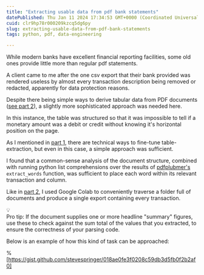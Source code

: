 ```yaml
---
title: "Extracting usable data from pdf bank statements"
datePublished: Thu Jan 11 2024 17:34:53 GMT+0000 (Coordinated Universal Time)
cuid: clr9hp78r000209kzcq5dg6py
slug: extracting-usable-data-from-pdf-bank-statements
tags: python, pdf, data-engineering

---
```


While modern banks have excellent financial reporting facilities, some old ones provide little more than regular pdf statements.

A client came to me after the one csv export that their bank provided was rendered useless by almost every transaction description being removed or redacted, apparently for data protection reasons.

Despite there being simple ways to derive tabular data from PDF documents ([see part 2](https://stevesdevnotes.hashnode.dev/extracting-pdf-statements-from-your-gmail-inbox)), a slightly more sophisticated approach was needed here.

In this instance, the table was structured so that it was impossible to tell if a monetary amount was a debit or credit without knowing it's horizontal position on the page.

As I mentioned in [part 1](https://stevesdevnotes.hashnode.dev/mining-pdfs-for-tabular-data-part-1), there are technical ways to fine-tune table-extraction, but even in this case, a simple approach was sufficient.

I found that a common-sense analysis of the document structure, combined with running python list comprehensions over the results of [pdfplubmer's](https://github.com/jsvine/pdfplumber) `extract_words` function, was sufficient to place each word within its relevant transaction and column.

Like in [part 2](https://stevesdevnotes.hashnode.dev/extracting-pdf-statements-from-your-gmail-inbox), I used Google Colab to conveniently traverse a folder full of documents and produce a single export containing every transaction.

<div data-node-type="callout">
<div data-node-type="callout-emoji">💡</div>
<div data-node-type="callout-text">Pro tip: If the document supplies one or more headline "summary" figures, use these to check against the sum total of the values that you extracted, to ensure the correctness of your parsing code.</div>
</div>

Below is an example of how this kind of task can be approached:

%[https://gist.github.com/stevespringer/018ae0fe3f0208c59db3d5fb0f2b2af0]